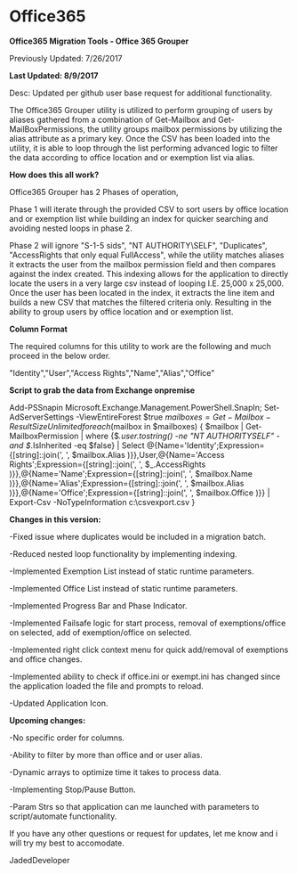 # Office365
<b>Office365 Migration Tools - Office 365 Grouper</b>

Previously Updated: 7/26/2017

<b>Last Updated: 8/9/2017</b>

Desc: Updated per github user base request for additional functionality.

The Office365 Grouper utility is utilized to perform grouping of users by aliases gathered from a combination of Get-Mailbox and Get-MailBoxPermissions, the utility groups mailbox permissions by utilizing the alias attribute as a primary key.
Once the CSV has been loaded into the utility, it is able to loop through the list performing advanced logic to filter the data according to office location and or exemption list via alias.

<b>How does this all work?</b>

Office365 Grouper has 2 Phases of operation,

Phase 1 will iterate through the provided CSV to sort users by office location and or exemption list while building an index for quicker searching and avoiding nested loops in phase 2.

Phase 2 will ignore "S-1-5 sids", "NT AUTHORITY\SELF", "Duplicates", "AccessRights that only equal FullAccess", while the utility matches aliases it extracts the user from the mailbox permission field and then compares against the index created.
This indexing allows for the application to directly locate the users in a very large csv instead of looping I.E. 25,000 x 25,000.
Once the user has been located in the index, it extracts the line item and builds a new CSV that matches the filtered criteria only.
Resulting in the ability to group users by office location and or exemption list.

<b>Column Format</b>

The required columns for this utility to work are the following and much proceed in the below order. 

"Identity","User","Access Rights","Name","Alias","Office"

<b>Script to grab the data from Exchange onpremise</b>

Add-PSSnapin Microsoft.Exchange.Management.PowerShell.SnapIn;
Set-AdServerSettings -ViewEntireForest $true
$mailboxes = Get-Mailbox -ResultSize Unlimited
foreach ($mailbox in $mailboxes) 
 { 
 $mailbox | Get-MailboxPermission | where {$_.user.tostring() -ne "NT AUTHORITYSELF" -and $_.IsInherited -eq $false} | Select @{Name='Identity';Expression={[string]::join(', ', $mailbox.Alias )}},User,@{Name='Access Rights';Expression={[string]::join(', ', $_.AccessRights )}},@{Name='Name';Expression={[string]::join(', ', $mailbox.Name )}},@{Name='Alias';Expression={[string]::join(', ', $mailbox.Alias )}},@{Name='Office';Expression={[string]::join(', ', $mailbox.Office )}} | Export-Csv -NoTypeInformation c:\csvexport.csv
 }
 
<b>Changes in this version:</b>

-Fixed issue where duplicates would be included in a migration batch.

-Reduced nested loop functionality by implementing indexing.

-Implemented Exemption List instead of static runtime parameters.

-Implemented Office List instead of static runtime parameters.

-Implemented Progress Bar and Phase Indicator.

-Implemented Failsafe logic for start process, removal of exemptions/office on selected, add of exemption/office on selected.

-Implemented right click context menu for quick add/removal of exemptions and office changes.

-Implemented ability to check if office.ini or exempt.ini has changed since the application loaded the file and prompts to reload.

-Updated Application Icon.

<b>Upcoming changes:</b>

-No specific order for columns.

-Ability to filter by more than office and or user alias.

-Dynamic arrays to optimize time it takes to process data.

-Implementing Stop/Pause Button.

-Param Strs so that application can me launched with parameters to script/automate functionality.

If you have any other questions or request for updates, let me know and i will try my best to accomodate.

JadedDeveloper
